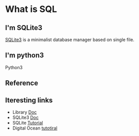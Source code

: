 # What is SQL

## I'm SQLite3

[SQLite3](https://sqlite.org/index.html) is a minimalist database manager based on single file.

## I'm python3

Python3

## Reference

## Iteresting links

* Library [Doc](https://docs.python.org/3/library/sqlite3.html)
* SQLite3 [Doc](https://www.sqlite.org/docs.html)
* SQLite [Tutorial](https://www.sqlitetutorial.net/)
* Digital Ocean [tutotiral](https://www.digitalocean.com/community/tutorials/how-to-use-the-sqlite3-module-in-python-3)
